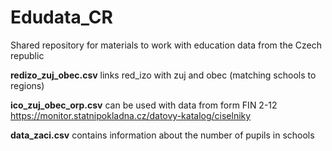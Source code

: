 # Edudata_CR
Shared repository for materials to work with education data from the Czech republic

**redizo_zuj_obec.csv** links red_izo with zuj and obec (matching schools to regions)

**ico_zuj_obec_orp.csv** can be used with data from form FIN 2-12 https://monitor.statnipokladna.cz/datovy-katalog/ciselniky

**data_zaci.csv** contains information about the number of pupils in schools
